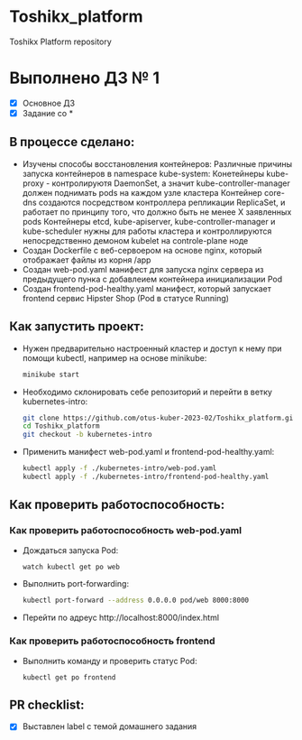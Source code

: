 # Toshikx_platform
Toshikx Platform repository

# Выполнено ДЗ № 1

 - [X] Основное ДЗ
 - [X] Задание со *

## В процессе сделано:
 - Изучены способы восстановления контейнеров:
   Различные причины запуска контейнеров в namespace kube-system:
    Конетейнеры kube-proxy - контролируютя DaemonSet, а значит kube-controller-manager должен поднимать pods на каждом узле кластера
    Контейнер core-dns создаются посредством контроллера репликации ReplicaSet, и работает по принципу того, что должно быть не менее X заявленных pods 
    Контейнеры etcd, kube-apiserver, kube-controller-manager и kube-scheduler нужны для работы кластера и контроллируются непосредственно демоном kubelet на controle-plane ноде
 - Создан Dockerfile с веб-сервоером на основе nginx, который отображает файлы из корня /app
 - Создан web-pod.yaml манифест для запуска nginx сервера из предыдущего пунка с добавлеием контейнера инициализации Pod
 - Создан frontend-pod-healthy.yaml манифест, который запускает frontend сервис Hipster Shop (Pod в статусе Running)

## Как запустить проект:
 - Нужен предварительно настроенный кластер и доступ к нему при помощи kubectl, например на основе minikube: 
   ```sh
   minikube start 
   ```
 - Необходимо склонировать себе репозиторий и перейти в ветку kubernetes-intro: 
   ```sh
   git clone https://github.com/otus-kuber-2023-02/Toshikx_platform.git
   cd Toshikx_platform
   git checkout -b kubernetes-intro
   ```
 - Применить манифест web-pod.yaml и frontend-pod-healthy.yaml:
   ```sh
   kubectl apply -f ./kubernetes-intro/web-pod.yaml
   kubectl apply -f ./kubernetes-intro/frontend-pod-healthy.yaml
   ```
## Как проверить работоспособность:
### Как проверить работоспособность web-pod.yaml
 - Дождаться запуска Pod:
   ```sh 
   watch kubectl get po web
   ```
 - Выполнить port-forwarding: 
   ```sh
   kubectl port-forward --address 0.0.0.0 pod/web 8000:8000
   ```
 - Перейти по адреус http://localhost:8000/index.html
### Как проверить работоспособность frontend
  - Выполнить команду и проверить статус Pod:
    ```
    kubectl get po frontend
    ```

## PR checklist:
 - [x] Выставлен label с темой домашнего задания